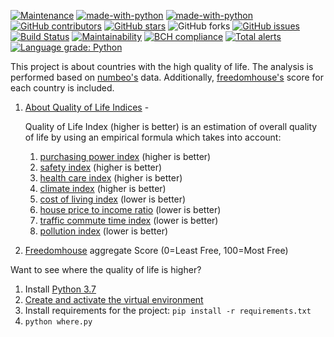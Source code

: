 [![Maintenance](https://img.shields.io/badge/Maintained%3F-yes-green.svg)](https://GitHub.com/serhii73/place2live/graphs/commit-activity)
[![made-with-python](https://img.shields.io/badge/Made%20with-Python-1f425f.svg)](https://www.python.org/)
[![made-with-python](https://img.shields.io/badge/code%20style-black-000000.svg)](https://github.com/python/black)
[![GitHub contributors](https://img.shields.io/github/contributors/serhii73/place2live.svg)](https://GitHub.com/serhii73/place2live/graphs/contributors/)
[![GitHub stars](https://img.shields.io/github/stars/serhii73/place2live.svg?style=social&label=Star&maxAge=2592000)](https://GitHub.com/serhii73/place2live/stargazers/)
![GitHub forks](https://img.shields.io/github/forks/serhii73/place2live.svg?style=social)
[![GitHub issues](https://img.shields.io/github/issues/serhii73/place2live.svg)](https://GitHub.com/serhii73/place2live/issues/)
[![Build Status](https://travis-ci.org/serhii73/place2live.svg?branch=master)](https://travis-ci.org/serhii73/place2live)
[![Maintainability](https://api.codeclimate.com/v1/badges/18c3e844245a2585f912/maintainability)](https://codeclimate.com/github/serhii73/place2live/maintainability)
[![BCH compliance](https://bettercodehub.com/edge/badge/serhii73/place2live?branch=master)](https://bettercodehub.com/)
[![Total alerts](https://img.shields.io/lgtm/alerts/g/serhii73/place2live.svg?logo=lgtm&logoWidth=18)](https://lgtm.com/projects/g/serhii73/place2live/alerts/)
[![Language grade: Python](https://img.shields.io/lgtm/grade/python/g/serhii73/place2live.svg?logo=lgtm&logoWidth=18)](https://lgtm.com/projects/g/serhii73/place2live/context:python)

This project is about countries with the high quality of life.
The analysis is performed based on [numbeo's](https://www.numbeo.com) data.
Additionally, [freedomhouse's](https://freedomhouse.org) score for each country is included.

1. [About Quality of Life Indices](https://www.numbeo.com/quality-of-life/indices_explained.jsp) -

    Quality of Life Index (higher is better) is an estimation of overall quality of life by using an empirical formula which takes into account:
    1. [purchasing power index](https://www.numbeo.com/cost-of-living/cpi_explained.jsp) (higher is better)
    2. [safety index](https://www.numbeo.com/crime/indices_explained.jsp) (higher is better)
    3. [health care index](https://www.numbeo.com/health-care/indices_explained.jsp) (higher is better)
    4. [climate index](https://www.numbeo.com/climate/indices_explained.jsp) (higher is better)
    5. [cost of living index](https://www.numbeo.com/cost-of-living/cpi_explained.jsp) (lower is better)
    6. [house price to income ratio](https://www.numbeo.com/property-investment/indicators_explained.jsp) (lower is better)
    7. [traffic commute time index](https://www.numbeo.com/traffic/indices_explained.jsp) (lower is better)
    8. [pollution index](https://www.numbeo.com/pollution/indices_explained.jsp) (lower is better)

2. [Freedomhouse](https://freedomhouse.org) aggregate Score (0=Least Free, 100=Most Free)

Want to see where the quality of life is higher?

1. Install [Python 3.7](https://www.python.org/)
2. [Create and activate the virtual environment](https://docs.python.org/3.7/library/venv.html)
3. Install requirements for the project: `pip install -r requirements.txt`
4. `python where.py`
